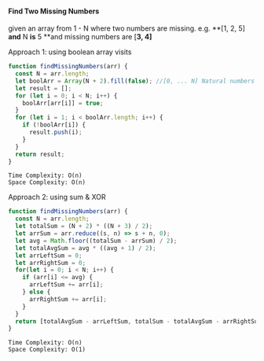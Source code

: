 #### Find Two Missing Numbers

given an array from 1 - N where two numbers are missing. e.g. **\[1, 2, 5\] **and** N **is** 5 **and missing numbers are \[**3, 4\]**



Approach 1: using boolean array visits

```js
function findMissingNumbers(arr) {
  const N = arr.length;
  let boolArr = Array(N + 2).fill(false); //[0, ... N] Natural numbers
  let result = [];
  for (let i = 0; i < N; i++) {
    boolArr[arr[i]] = true;
  }
  for (let i = 1; i < boolArr.length; i++) {
    if (!boolArr[i]) {
      result.push(i);
    }
  }
  return result;
}
```

```
Time Complexity: O(n)
Space Complexity: O(n)
```



Approach 2: using sum & XOR 

```js
function findMissingNumbers(arr) {
  const N = arr.length; 
  let totalSum = (N + 2) * ((N + 3) / 2); 
  let arrSum = arr.reduce((s, n) => s + n, 0); 
  let avg = Math.floor((totalSum - arrSum) / 2);
  let totalAvgSum = avg * ((avg + 1) / 2);
  let arrLeftSum = 0;
  let arrRightSum = 0;
  for(let i = 0; i < N; i++) {
    if (arr[i] <= avg) {
      arrLeftSum += arr[i];
    } else {
      arrRightSum += arr[i];
    }
  }
  return [totalAvgSum - arrLeftSum, totalSum - totalAvgSum - arrRightSum];
}
```



```
Time Complexity: O(n)
Space Complexity: O(1)
```



